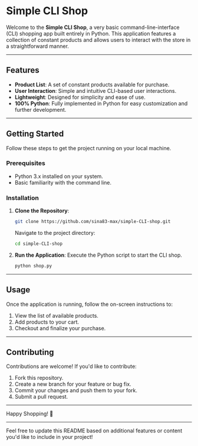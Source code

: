 # Simple CLI Shop

Welcome to the **Simple CLI Shop**, a very basic command-line-interface (CLI) shopping app built entirely in Python. This application features a collection of constant products and allows users to interact with the store in a straightforward manner.

---

## Features

- **Product List**: A set of constant products available for purchase.
- **User Interaction**: Simple and intuitive CLI-based user interactions.
- **Lightweight**: Designed for simplicity and ease of use.
- **100% Python**: Fully implemented in Python for easy customization and further development.

---

## Getting Started

Follow these steps to get the project running on your local machine.

### Prerequisites

- Python 3.x installed on your system.
- Basic familiarity with the command line.

### Installation

1. **Clone the Repository**:
   ```bash
   git clone https://github.com/sina83-max/simple-CLI-shop.git
   ```
   Navigate to the project directory:
   ```bash
   cd simple-CLI-shop
   ```

2. **Run the Application**:
   Execute the Python script to start the CLI shop.
   ```bash
   python shop.py
   ```

---

## Usage

Once the application is running, follow the on-screen instructions to:

1. View the list of available products.
2. Add products to your cart.
3. Checkout and finalize your purchase.

---

## Contributing

Contributions are welcome! If you'd like to contribute:

1. Fork this repository.
2. Create a new branch for your feature or bug fix.
3. Commit your changes and push them to your fork.
4. Submit a pull request.

---



Happy Shopping! 🛒

---

Feel free to update this README based on additional features or content you'd like to include in your project!